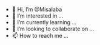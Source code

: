 - 👋 Hi, I’m @Misalaba
- 👀 I’m interested in ...
- 🌱 I’m currently learning ...
- 💞️ I’m looking to collaborate on ...
- 📫 How to reach me ...

<!---
Misalaba/Misalaba is a ✨ special ✨ repository because its `README.md` (this file) appears on your GitHub profile.
You can click the Preview link to take a look at your changes.
--->

